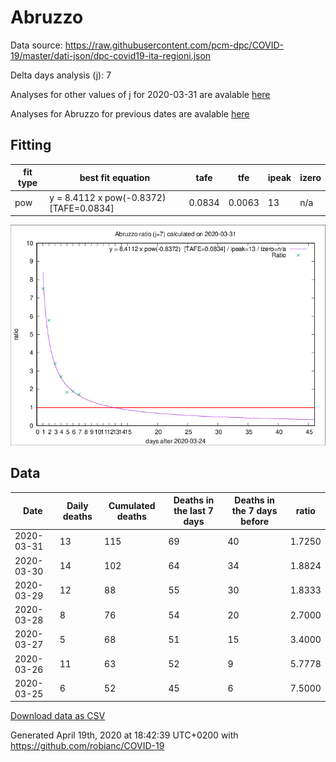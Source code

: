 # Abruzzo

Data source: https://raw.githubusercontent.com/pcm-dpc/COVID-19/master/dati-json/dpc-covid19-ita-regioni.json

Delta days analysis (j): 7

Analyses for other values of j for 2020-03-31 are avalable [here](../2020-03-31/README.md)

Analyses for Abruzzo for previous dates are avalable [here](../README.md)

## Fitting 
|fit type|best fit equation|tafe|tfe|ipeak|izero|
|-------|-----|--------|------|---|---|
|pow|y = 8.4112 x pow(-0.8372)  [TAFE=0.0834]|0.0834|0.0063|13|n/a|

![Plot](COVID-19_abruzzo_j7_2020-03-31.png)

## Data
|Date|Daily deaths|Cumulated deaths|Deaths in the last 7 days|Deaths in the 7 days before|ratio|
|----|----------|-----------|-------|--------------------|-----|
|2020-03-31|13|115|69|40|1.7250|
|2020-03-30|14|102|64|34|1.8824|
|2020-03-29|12|88|55|30|1.8333|
|2020-03-28|8|76|54|20|2.7000|
|2020-03-27|5|68|51|15|3.4000|
|2020-03-26|11|63|52|9|5.7778|
|2020-03-25|6|52|45|6|7.5000|

[Download data as CSV](COVID-19_abruzzo_j7_2020-03-31.csv)

Generated April 19th, 2020 at 18:42:39 UTC+0200 with https://github.com/robianc/COVID-19
